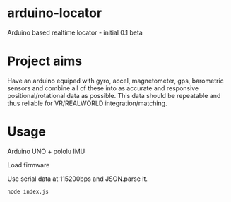 arduino-locator
==============

Arduino based realtime locator - initial 0.1 beta

Project aims
===============

Have an arduino equiped with gyro, accel, magnetometer, gps, barometric sensors and combine all of these into as accurate and responsive positional/rotational data as possible. This data should be repeatable and thus reliable for VR/REALWORLD integration/matching.

Usage
=====

Arduino UNO + pololu IMU

Load firmware

Use serial data at 115200bps and JSON.parse it.

```
node index.js
```
